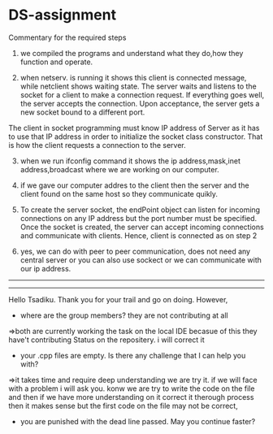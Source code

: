 # DS-assignment



Commentary for the required steps
1. we compiled the programs and understand what they do,how they function and operate.


2. when netserv. is running it shows this client is connected message, 
while netclient shows waiting state.
The server waits and listens to the socket for a client to make a connection request. If everything 
goes well, the server accepts the connection. Upon acceptance, the server gets a new socket bound to a different port.

The client in socket programming must know IP address of Server as it has to use that IP address in order to initialize the socket class constructor.
 That is how the client requests a connection to the server.
 

3. when we run ifconfig command it shows the ip address,mask,inet address,broadcast where we are working on our computer.


4. if we gave our computer addres to the client then the server and the client found on the same host so they communicate quikly.

5. To create the server socket, the endPoint object can listen for incoming connections on any IP address but the port number must be specified. 
Once the socket is created, the server can accept incoming connections and communicate with clients. Hence, client is connected as on step 2

6. yes, we can do with peer 
to peer communication, does not
 need any central server or you can also use sockect or we can communicate with our ip address.


 
 -------------------------------------------------------------------------------------------------------------------------------------------------
 -------------------------------------------------------------------------------------------------------------------------------------------------

Hello Tsadiku. Thank you for your trail and go on doing. However, 

- where are the group members? they are not contributing at all

=>both are currently working the task on the local IDE becasue of this they have't contributing Status on the repositery.  i will correct it 

- your .cpp files are empty. Is there any challenge that I can help you with?

=>it takes time and require deep understanding we are try it. if we will face with  a problem i will ask you. konw we are try to write the code on the file and then if we have more understanding on it correct it therough process then it makes sense but the first code on the file may not be correct,  

- you are punished with the dead line passed. May you continue faster?







 

